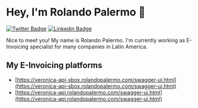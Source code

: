 # Hey, I'm Rolando Palermo 👋

[![Twitter Badge](https://img.shields.io/badge/-@RolandoPalermo-1ca0f1?style=flat-square&labelColor=1ca0f1&logo=twitter&logoColor=white&link=https://twitter.com/rolandopalermo)](https://twitter.com/rolandopalermo) 
[![Linkedin Badge](https://img.shields.io/badge/-RolandoPalermo-blue?style=flat-square&logo=Linkedin&logoColor=white&link=https://www.linkedin.com/in/rolandopalermo/)](https://www.linkedin.com/in/rolandopalermo/)

Nice to meet you! My name is Rolando Palermo.
I'm currently working as E-Invoicing specialist for many companies in Latin America.

## My E-Invoicing platforms
- [https://veronica-api-sbox.rolandopalermo.com/swagger-ui.html](https://veronica-api-sbox.rolandopalermo.com/swagger-ui.html)
- [https://veronica-api.rolandopalermo.com/swagger-ui.html](https://veronica-api.rolandopalermo.com/swagger-ui.html)
